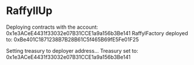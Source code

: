 # RaffyllUp

Deploying contracts with the account: 0x1e3ACeE4431f33032e07B31CCE1a9a156b3Be141
RaffylFactory deployed to: 0xBe401C1871238B7B28B61C5f465B69fE5Fe01F25

Setting treasury to deployer address...
Treasury set to: 0x1e3ACeE4431f33032e07B31CCE1a9a156b3Be141